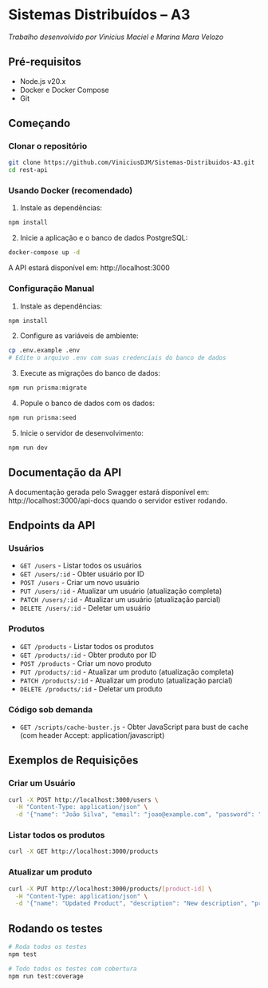 # Sistemas Distribuídos – A3  
*Trabalho desenvolvido por Vinicius Maciel e Marina Mara Velozo*

## Pré-requisitos

- Node.js v20.x  
- Docker e Docker Compose  
- Git

## Começando

### Clonar o repositório

```bash
git clone https://github.com/ViniciusDJM/Sistemas-Distribuidos-A3.git
cd rest-api
```

### Usando Docker (recomendado)

1. Instale as dependências:

```bash
npm install
```

2. Inicie a aplicação e o banco de dados PostgreSQL:

```bash
docker-compose up -d
```

A API estará disponível em: http://localhost:3000

### Configuração Manual

1. Instale as dependências:

```bash
npm install
```

2. Configure as variáveis de ambiente:

```bash
cp .env.example .env
# Edite o arquivo .env com suas credenciais do banco de dados
```

3. Execute as migrações do banco de dados:

```bash
npm run prisma:migrate
```

4. Popule o banco de dados com os dados:

```bash
npm run prisma:seed
```

5. Inicie o servidor de desenvolvimento:

```bash
npm run dev
```

## Documentação da API

A documentação gerada pelo Swagger estará disponível em: http://localhost:3000/api-docs quando o servidor estiver rodando.

## Endpoints da API

### Usuários

- `GET /users` - Listar todos os usuários
- `GET /users/:id` - Obter usuário por ID
- `POST /users` - Criar um novo usuário
- `PUT /users/:id` - Atualizar um usuário (atualização completa)
- `PATCH /users/:id` - Atualizar um usuário (atualização parcial)
- `DELETE /users/:id` - Deletar um usuário

### Produtos

- `GET /products` - Listar todos os produtos
- `GET /products/:id` - Obter produto por ID
- `POST /products` - Criar um novo produto
- `PUT /products/:id` - Atualizar um produto (atualização completa)
- `PATCH /products/:id` - Atualizar um produto (atualização parcial)
- `DELETE /products/:id` - Deletar um produto

### Código sob demanda

- `GET /scripts/cache-buster.js` - Obter JavaScript para bust de cache (com header Accept: application/javascript)

## Exemplos de Requisições

### Criar um Usuário

```bash
curl -X POST http://localhost:3000/users \
  -H "Content-Type: application/json" \
  -d '{"name": "João Silva", "email": "joao@example.com", "password": "senha123"}'
```

### Listar todos os produtos


```bash
curl -X GET http://localhost:3000/products
```

### Atualizar um produto

```bash
curl -X PUT http://localhost:3000/products/[product-id] \
  -H "Content-Type: application/json" \
  -d '{"name": "Updated Product", "description": "New description", "price": 99.99}'
```

## Rodando os testes

```bash
# Roda todos os testes
npm test

# Todo todos os testes com cobertura
npm run test:coverage
```
